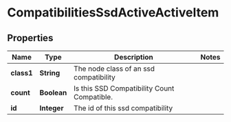 
# CompatibilitiesSsdActiveActiveItem

## Properties
Name | Type | Description | Notes
------------ | ------------- | ------------- | -------------
**class1** | **String** | The node class of an ssd compatibility | 
**count** | **Boolean** | Is this SSD Compatibility Count Compatible. | 
**id** | **Integer** | The id of this ssd compatibility | 



